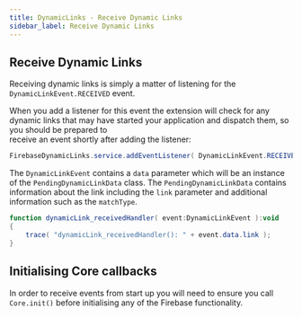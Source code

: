 ```yaml
---
title: DynamicLinks - Receive Dynamic Links
sidebar_label: Receive Dynamic Links
---
```


## Receive Dynamic Links

Receiving dynamic links is simply a matter of listening for the `DynamicLinkEvent.RECEIVED` event.

When you add a listener for this event the extension will check for any dynamic links
that may have started your application and dispatch them, so you should be prepared to  
receive an event shortly after adding the listener:

```actionscript
FirebaseDynamicLinks.service.addEventListener( DynamicLinkEvent.RECEIVED, dynamicLink_receivedHandler );
```

The `DynamicLinkEvent` contains a `data` parameter which will be an instance of the `PendingDynamicLinkData` class. The `PendingDynamicLinkData` contains information about the link including the `link` parameter and additional information such as the `matchType`.



```actionscript
function dynamicLink_receivedHandler( event:DynamicLinkEvent ):void
{
	trace( "dynamicLink_receivedHandler(): " + event.data.link );
}
```



## Initialising Core callbacks

In order to receive events from start up you will need to ensure you call `Core.init()` before initialising any of the Firebase functionality.   



